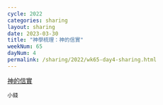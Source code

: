 ```yaml
---
cycle: 2022
categories: sharing
layout: sharing
date: 2023-03-30
title: "神學梳理：神的信實"
weekNum: 65
dayNum: 4
permalink: /sharing/2022/wk65-day4-sharing.html
---
```


[神的信實](https://eccseattle.github.io/media/sharing/2022/wk065/2023-03-30-bin.m4a)

`小錢`
